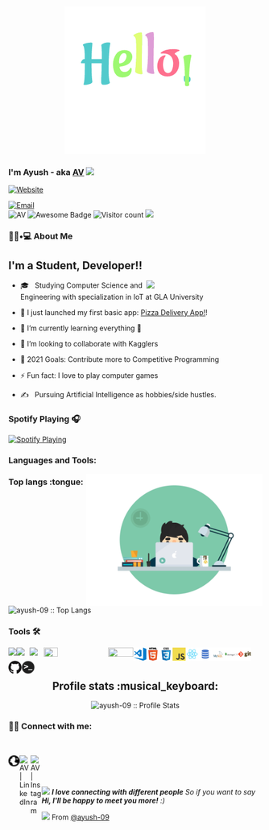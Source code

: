 <p align="center">
  <img src="Vanilla-1s-280px.gif">
</p>

### I'm Ayush - aka [AV][website] <img src="https://raw.githubusercontent.com/iampavangandhi/iampavangandhi/master/gifs/Hi.gif" width="30px">

[![Website](https://img.shields.io/website?label=AV.com&style=for-the-badge&url=https%3A%2F%2Fcodestackr.com)](http://ayush-09.github.io/)

<a href="mailto:ayushvarshney43@gmail.com"><img alt="Email" src="https://img.shields.io/badge/Email-ayushvarshney43@gmail.com-blue?style=flat&logo=gmail"></a><br><img src="https://komarev.com/ghpvc/?username=ayush-09" alt="AV" /> <img src="https://cdn.rawgit.com/sindresorhus/awesome/d7305f38d29fed78fa85652e3a63e154dd8e8829/media/badge.svg" alt="Awesome Badge"/>
![Visitor count](https://visitor-badge.laobi.icu/badge?page_id=ayush-09.ayush-09) <img src="https://media.giphy.com/media/dxn6fRlTIShoeBr69N/giphy.gif" width="30">

<h3> 👨🏻•💻 About Me </h3>

## I'm a Student, Developer!!

<img align='right' src="https://media.giphy.com/media/M9gbBd9nbDrOTu1Mqx/giphy.gif" width="230">


- 🎓 &nbsp; Studying Computer Science and Engineering with specialization in IoT at GLA University

- 🔭 I just launched my first basic app: [Pizza Delivery App!][course]!

- 🌱 I’m currently learning everything 🤣

- 👯 I’m looking to collaborate with Kagglers

- 🥅 2021 Goals: Contribute more to Competitive Programming 

- ⚡ Fun fact: I love to play computer games

- ✍️ &nbsp; Pursuing Artificial Intelligence as hobbies/side hustles.

### Spotify Playing 🎧

[<img src="https://now-playing-codestackr.vercel.app/api/spotify-playing" alt="Spotify Playing" width="350" />](https://open.spotify.com/user)


### Languages and Tools:


<img src="https://github.com/nirala69/nirala69/blob/master/70804f7e25b11f29db904f2fa7b4cd9d.gif" width="350" align='right'>
<h3 align="left">Top langs :tongue:</h3>

<p align="left"><img src="https://github-readme-stats.vercel.app/api/top-langs/?username=ayush-09&langs_count=10&theme=tokyonight&layout=compact" alt="ayush-09 :: Top Langs" /></p>

<h3 align="left">Tools 🛠️</h3>

<img align="left" src="https://avatars0.githubusercontent.com/u/15658638?v=3&s=26">
<img align="left" src="http://i.imgur.com/L45Q8c2.jpg" width="26">
<img align="left" src="https://raw.githubusercontent.com/donnemartin/data-science-ipython-notebooks/master/images/scikitlearn.png" width="28">
<img align="left" src="https://raw.githubusercontent.com/donnemartin/data-science-ipython-notebooks/master/images/scipy.png" width="28" height="18">
<img align="left" src="https://raw.githubusercontent.com/donnemartin/data-science-ipython-notebooks/master/images/pandas.png" width="50" height="15">
<img align="left" src="https://raw.githubusercontent.com/donnemartin/data-science-ipython-notebooks/master/images/matplotlib.png" width="50" height="15">
<img align="left" src="https://raw.githubusercontent.com/donnemartin/data-science-ipython-notebooks/master/images/aws.png" width="50" height="18">
<img align="left" alt="Visual Studio Code" width="26px" src="https://raw.githubusercontent.com/github/explore/80688e429a7d4ef2fca1e82350fe8e3517d3494d/topics/visual-studio-code/visual-studio-code.png" />
<img align="left" alt="HTML5" width="26px" src="https://raw.githubusercontent.com/github/explore/80688e429a7d4ef2fca1e82350fe8e3517d3494d/topics/html/html.png" />
<img align="left" alt="CSS3" width="26px" src="https://raw.githubusercontent.com/github/explore/80688e429a7d4ef2fca1e82350fe8e3517d3494d/topics/css/css.png" />
<img align="left" alt="JavaScript" width="26px" src="https://raw.githubusercontent.com/github/explore/80688e429a7d4ef2fca1e82350fe8e3517d3494d/topics/javascript/javascript.png" />
<img align="left" alt="React" width="26px" src="https://raw.githubusercontent.com/github/explore/80688e429a7d4ef2fca1e82350fe8e3517d3494d/topics/react/react.png" />
<img align="left" alt="SQL" width="26px" src="https://raw.githubusercontent.com/github/explore/80688e429a7d4ef2fca1e82350fe8e3517d3494d/topics/sql/sql.png" />
<img align="left" alt="MySQL" width="26px" src="https://raw.githubusercontent.com/github/explore/80688e429a7d4ef2fca1e82350fe8e3517d3494d/topics/mysql/mysql.png" />
<img align="left" alt="MongoDB" width="26px" src="https://raw.githubusercontent.com/github/explore/80688e429a7d4ef2fca1e82350fe8e3517d3494d/topics/mongodb/mongodb.png" />
<img align="left" alt="Git" width="26px" src="https://raw.githubusercontent.com/github/explore/80688e429a7d4ef2fca1e82350fe8e3517d3494d/topics/git/git.png" />
<img align="left" alt="GitHub" width="26px" src="https://raw.githubusercontent.com/github/explore/78df643247d429f6cc873026c0622819ad797942/topics/github/github.png" />
<img align="left" alt="Terminal" width="26px" src="https://raw.githubusercontent.com/github/explore/80688e429a7d4ef2fca1e82350fe8e3517d3494d/topics/terminal/terminal.png" />
<br>
<br>

<h2 align="center">Profile stats :musical_keyboard:</h2>

<p align="center"><img src="https://github-readme-stats.vercel.app/api?username=ayush-09&show_icons=true&theme=synthwave" alt="ayush-09 :: Profile Stats" /></p>

### 🤝🏻 Connect with me:
<br>

[<img align="left" alt="AV | Website" width="22px" src="https://raw.githubusercontent.com/iconic/open-iconic/master/svg/globe.svg" />][website]
[<img align="left" alt="AV | LinkedIn" width="22px" src="https://cdn.jsdelivr.net/npm/simple-icons@v3/icons/linkedin.svg" />][linkedin]
[<img align="left" alt="AV | Instagram" width="22px" src="https://cdn.jsdelivr.net/npm/simple-icons@v3/icons/instagram.svg" />][instagram]
<br />

[website]: http://ayush-09.github.io/
[course]: https://ayushav-app01.herokuapp.com/
[instagram]: https://www.instagram.com/ayush_v9/
[linkedin]: https://www.linkedin.com/in/ayush-varshney-495422185/
<br>

<img src="https://media.giphy.com/media/LnQjpWaON8nhr21vNW/giphy.gif" width="60"> <em><b>I love connecting with different people</b> So if you want to say <b>Hi, I'll be happy to meet you more!</b> :)</em>

<a href="https://github.com/ayush-09"><img src="https://img.icons8.com/clouds/100/000000/github.png" width="40px"/></a> From [@ayush-09](https://github.com/ayush-09)

